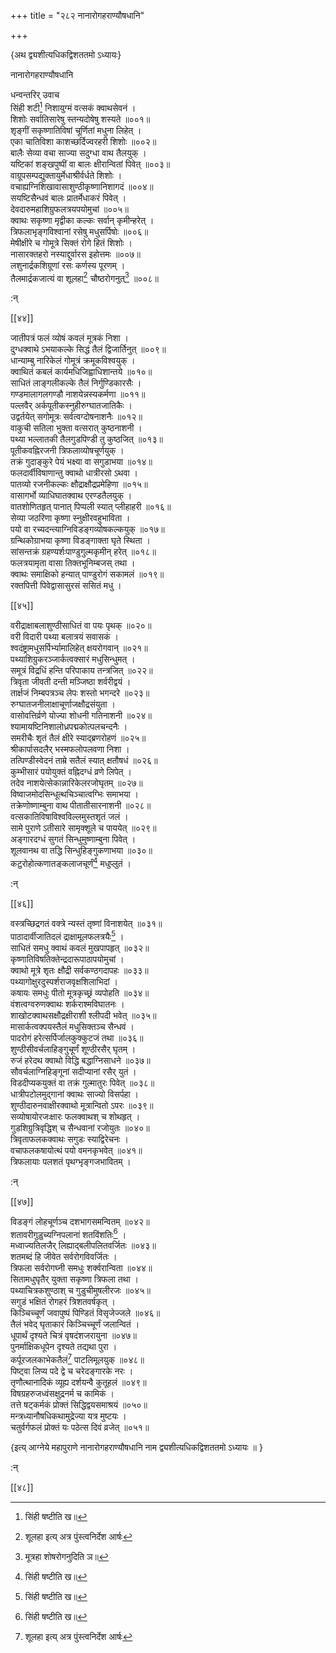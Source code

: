 +++
title = "२८२ नानारोगहराण्यौषधानि"

+++

\{अथ द्व्यशीत्यधिकद्विशततमो ऽध्यायः\}

नानारोगहराण्यौषधानि  
    
धन्वन्तरिर् उवाच  
सिंही शटी[^१] निशायुग्मं वत्सकं क्वाथसेवनं   ।  
शिशोः सर्वातिसारेषु स्तन्यदोषेषु शस्यते ॥००१॥  
शृङ्गीं सकृष्णातिविषां चूर्णितां मधुना लिहेत्   ।  
एका चातिविशा काशच्छर्दिज्वरहरी शिशोः ॥००२॥  
बालैः सेव्या वचा साज्या सदुग्धा वाथ तैलयुक् ।  
यष्टिकां शङ्खपुष्पीं वा बालः क्षीरान्वितां पिवेत्   ॥००३॥  
वाग्रूपसम्पद्युक्तायुर्मेधाश्रीर्वर्धते शिशोः   ।  
वचाह्यग्निशिखावासाशुण्ठीकृष्णानिशागदं   ॥००४॥  
सयष्टिसैन्धवं बालः प्रातर्मेधाकरं पिवेत्   ।  
देवदारुमहाशिग्रुफलत्रयपयोमुचां ॥००५॥  
क्वाथः सकृष्णा मृद्वीका कल्कः सर्वान् कृमीन्हरेत्   ।  
त्रिफलाभृङ्गविश्वानां रसेषु मधुसर्पिषोः   ॥००६॥  
मेषीक्षीरे च गोमूत्रे सिक्तं रोगे हितं शिशोः   ।  
नासारक्तहरो नस्याद्दुर्वारस इहोत्तमः ॥००७॥  
लशुनार्द्रकशिग्रूणां रसः कर्णस्य पूरणम्   ।  
तैलमार्द्रकजात्यं वा शूलहा[^२] चौष्ठरोगनुत्[^३]   ॥००८॥  
    
:न्  
    
[^१]: सिंही षष्टीति ख॥  
    
[^२]: शूलहा इत्य् अत्र पुंस्त्वनिर्देश आर्षः  
    
[^३]: मूत्रहा शोषरोगनुदिति ञ॥  

[[४४]]
    
जातीपत्रं फलं व्योषं कवलं मूत्रकं निशा   ।  
दुग्धक्वाथे ऽभयाकल्के सिद्धं तैलं द्विजार्तिनुत् ॥००९॥  
धान्याम्बु नारिकेलं गोमूत्रं क्रमूकविश्वयुक्   ।  
क्वाथितं कबलं कार्यमधिजिह्वाधिशान्तये ॥०१०॥  
साधितं लाङ्गलीकल्के तैलं निर्गुण्डिकारसैः   ।  
गण्डमालागलगण्डौ नाशयेन्नस्यकर्मणा ॥०११॥  
पल्लवैर् अर्कपूतीकस्नुहीरुग्घातजातिकैः ।  
उद्वर्तयेत् सगोमूत्रः सर्वत्वग्दोषनाशनैः ॥०१२॥  
वाकुची सतिला भुक्ता वत्सरात् कुष्ठनाशनी ।  
पथ्या भल्लातकी तैलगुडपिण्डी तु कुष्ठजित् ॥०१३॥  
पूतीकवह्निरजनी त्रिफलाव्योषचूर्णयुक् ।  
तक्रं गुदाङ्कुरे पेयं भक्ष्या वा सगुडाभया   ॥०१४॥  
फलदार्वीविषाणान्तु क्वाथो धात्रीरसो ऽथवा ।  
पातव्यो रजनीकल्कः क्षौद्राक्षौद्रप्रमेहिणा   ॥०१५॥  
वासागर्भो व्याधिघातक्वाथ एरण्डतैलयुक् ।  
वातशोणितहृत् पानात् पिप्पली स्यात् प्लीहाहरी ॥०१६॥  
सेव्या जठरिणा कृष्णा स्नुक्षीरवहुभाविता   ।  
पयो वा रच्यदन्त्याग्निविडङ्गव्योषकल्कयुक् ॥०१७॥  
ग्रन्थिकोग्राभया कृष्णा विडङ्गाक्ता घृते स्थिता   ।  
सांसन्तक्रं ग्रहण्यर्शःपाण्डुगुल्मकृमीन् हरेत्   ॥०१८॥  
फलत्रयामृता वासा तिक्तभूनिम्बजस् तथा ।  
क्वाथः समाक्षिको हन्यात् पाण्डुरोगं सकामलं   ॥०१९॥  
रक्तपित्ती पिवेद्वासासुरसं ससितं मधु ।  

[[४५]]
    
वरीद्राक्षाबलाशुण्ठीसाधितं वा पयः पृथक्   ॥०२०॥  
वरी विदारी पथ्या बलात्रयं सवासकं ।  
श्वदंष्ट्रामधुसर्पिर्भ्यामालिहेत् क्षयरोगवान्   ॥०२१॥  
पथ्याशिग्रुकरञ्जार्कत्वक्सारं मधुसिन्धुमत् ।  
समूत्रं विद्रधिं हन्ति परिपाकाय तन्त्रजित् ॥०२२॥  
त्रिवृता जीवती दन्ती मञ्जिष्ठा शर्वरीद्वयं   ।  
तार्क्षजं निम्बपत्रञ्च लेपः शस्तो भगन्दरे ॥०२३॥  
रुग्घातजनीलाक्षाचूर्णाजक्षौद्रसंयुता ।  
वासोवत्तिर्व्रणे योज्या शोधनी गतिनाशनी ॥०२४॥  
श्यामायष्टिनिशालोध्रपद्मकोत्पलचन्दनैः ।  
समरीचैः शृतं तैलं क्षीरे स्याद्ब्रणरोहणं   ॥०२५॥  
श्रीकार्पासदलैर् भस्मफलोपलवणा निशा ।  
तत्पिण्डीस्वेदनं ताम्रे सतैलं स्यात् क्षतौषधं   ॥०२६॥  
कुम्भीसारं पयोयुक्तं वह्निदग्धं व्रणे लिपेत् ।  
तदेव नाशयेत्सेकान्नारिकेलरजोघृतम् ॥०२७॥  
विष्वाजमोदसिन्धूत्थचिञ्चात्वग्भिः समाभया ।  
तक्रेणोष्णाम्बुना वाथ पीतातीसारनाशनी   ॥०२८॥  
वत्सकातिविषाविश्वविल्लमुस्तशृतं जलं ।  
सामे पुराणे ऽतीसारे सामृक्शूले च पाययेत् ॥०२९॥  
अङ्गारदग्धं सुगतं सिन्धुमुष्णाम्बुना पिवेत्   ।  
शूलवानथ वा तद्धि सिन्धुहिङ्गुकणाभया ॥०३०॥  
कटुरोहोत्कणातङ्कलाजचूर्णं[^१] मधुप्लुतं   ।  
    
:न्  
    
[^१]: कटुरोहोत्पलातङ्कलाजचूर्णमिति ट॥  

[[४६]]
    
वस्त्रच्छिद्रगतं वक्त्रे न्यस्तं तृष्णां विनाशयेत्   ॥०३१॥  
पाठादार्वीजातिदलं द्राक्षामूलफलत्रयैः[^१]   ।  
साधितं समधु क्वाथं कवलं मुखपापहृत्   ॥०३२॥  
कृष्णातिविषतिक्तेन्द्रदारूपाठापयोमुचां   ।  
क्वाथो मूत्रे शृतः क्षौद्री सर्वकण्ठगदापहः   ॥०३३॥  
पथ्यागोक्षुरदुस्पर्शराजवृक्षशिलाभिदां ।  
कषायः समधुः पीतो मूत्रकृच्छ्रं व्यपोहति   ॥०३४॥  
वंशत्वग्वरुणक्वाथः शर्कराश्मविघातनः   ।  
शाखोटक्वाथसक्षौद्रक्षीराशी श्लीपदी भवेत्   ॥०३५॥  
मासार्कत्वक्पयस्तैलं मधुसिक्तञ्च सैन्धवं ।  
पादरोगं हरेत्सर्पिर्जालकुक्कुटजं तथा ॥०३६॥  
शुण्ठीसीवर्चलाहिङ्गुचूर्णं शूण्ठीरसैर् घृतम्   ।  
रुजं हरेदथ क्वाथो विद्धि बद्धाग्निसाधने ॥०३७॥  
सौवर्चलाग्निहिङ्गूनां सदीप्यानां रसैर् युतं   ।  
विडदीप्यकयुक्तं वा तक्रं गुल्मातुरः पिवेत् ॥०३८॥  
धात्रीपटोलमुद्गानां क्वाथः साज्यो विसर्पहा   ।  
शुण्ठीदारुनवाक्षीरक्वाथो मूत्रान्वितो ऽपरः   ॥०३९॥  
सव्योषायोरजःक्षारः फलक्वाथश् च शोथहृत्   ।  
गुडशिग्रुत्रिवृद्धिश् च सैन्धवानां रजोयुतः   ॥०४०॥  
त्रिवृताफलकक्वाथः सगुडः स्याद्विरेचनः ।  
वचाफलकषायोत्थं पयो वमनकृभवेत् ॥०४१॥  
त्रिफलायाः पलशतं पृथग्भृङ्गजभावितम्   ।  
    
:न्  
    
[^१]: द्राक्षामृतफलत्रयैर् इति ञ॥ , ट॥ च  

[[४७]]
    
विडङ्गं लोहचूर्णञ्च दशभागसमन्वितम् ॥०४२॥  
शतावरीगुडुच्यग्निपलानां शतविंशतिः[^१]   ।  
मध्वाज्यतिलजैर् लिह्याद्बलीपलितवर्जितः ॥०४३॥  
शतमब्दं हि जीवेत सर्वरोगविवर्जितः ।  
त्रिफला सर्वरोगघ्नी समधुः शर्क्वरान्विता ॥०४४॥  
सितामधुघृतैर् युक्ता सकृष्णा त्रिफला तथा   ।  
पथ्याचित्रकशुण्ठाश् च गुडुचीमुषलीरजः   ॥०४५॥  
सगुडं भक्षितं रोगहरं त्रिशतवर्षकृत् ।  
किञ्चिच्चूर्णं जवापुष्पं पिण्डितं विसृजेज्जले   ॥०४६॥  
तैलं भवेद् घृताकारं किञ्चिच्चूर्णं जलान्वितं   ।  
धूपार्थं दृश्यते चित्रं वृषदंशजरायुना   ॥०४७॥  
पुनर्माक्षिकधूपेन दृश्यते तद्यथा पुरा ।  
कर्पूरजलकाभेकतैलं[^२] पाटलिमूलयुक् ॥०४८॥  
पिष्ट्वा लिप्य पदे द्वे च चरेदङ्गारके नरः ।  
तृणौत्थानादिकं व्यूह्य दर्शयन्वै कुतूहलं   ॥०४९॥  
विषग्रहरुजध्वंसक्षुद्रनर्म च कामिकं ।  
तत्ते षट्कर्मकं प्रोक्तं सिद्धिद्वयसमाश्रयं   ॥०५०॥  
मन्त्रध्यानौषधिकथामुद्रेज्या यत्र मुष्टयः   ।  
चतुर्वर्गफलं प्रोक्तं यः पठेत्स दिवं व्रजेत् ॥०५१॥  
    
\{इत्य् आग्नेये महापुराणे नानारोगहराण्यौषधानि नाम द्व्यशीत्यधिकद्विशततमो ऽध्यायः ॥  }
    
:न्  
    
[^१]: पञ्चविशतिरिति ञ॥ , ट॥ च  
    
[^२]: कर्पूरजहुकातैलमिति ख॥ । कर्पूरजानुकातैलमिति ज॥  

[[४८]]
    